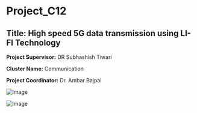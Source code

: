 # Project_C12
## Title: High speed 5G data transmission using LI-FI Technology

**Project Supervisor:** DR Subhashish Tiwari

**Cluster Name:** Communication

**Project Coordinator:** Dr. Ambar Bajpai

![Image](https://github.com/user-attachments/assets/e1a847e0-db20-4b45-b9e7-7bcc6a298a8c)

![Image](https://github.com/user-attachments/assets/e2a9295b-96b0-4ea0-bdc9-c3f3eb2f7855)

